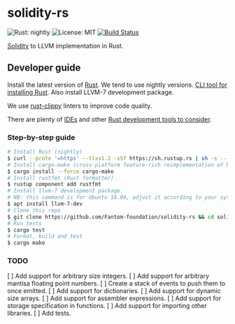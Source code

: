 solidity-rs
===========
![Rust: nightly](https://img.shields.io/badge/Rust-nightly-blue.svg) ![License: MIT](https://img.shields.io/badge/License-MIT-green.svg) [![Build Status](https://travis-ci.org/Fantom-foundation/evm-rs.svg?branch=master)](https://travis-ci.org/Fantom-foundation/evm-rs)

[Solidity](https://github.com/ethereum/solidity) to LLVM implementation in Rust.

## Developer guide

Install the latest version of [Rust](https://www.rust-lang.org). We tend to use nightly versions. [CLI tool for installing Rust](https://rustup.rs).  Also install LLVM-7 development package.

We use [rust-clippy](https://github.com/rust-lang-nursery/rust-clippy) linters to improve code quality.

There are plenty of [IDEs](https://areweideyet.com) and other [Rust development tools to consider](https://github.com/rust-unofficial/awesome-rust#development-tools).

### Step-by-step guide
```bash
# Install Rust (nightly)
$ curl --proto '=https' --tlsv1.2 -sSf https://sh.rustup.rs | sh -s -- --default-toolchain nightly
# Install cargo-make (cross-platform feature-rich reimplementation of Make)
$ cargo install --force cargo-make
# Install rustfmt (Rust formatter)
$ rustup component add rustfmt
# Install llvm-7 development package.
# NB: this command is for Ubuntu 18.04, adjust it according to your system
$ apt install llvm-7-dev
# Clone this repo
$ git clone https://github.com/Fantom-foundation/solidity-rs && cd solidity-rs
# Run tests
$ cargo test
# Format, build and test
$ cargo make
```
### TODO

[ ] Add support for arbitrary size integers.
[ ] Add support for arbitrary mantisa floating point numbers.
[ ] Create a stack of events to push them to once emitted.
[ ] Add support for dictionaries.
[ ] Add support for dynamic size arrays.
[ ] Add support for assembler expressions.
[ ] Add support for storage specification in functions.
[ ] Add support for importing other libraries.
[ ] Add tests.

